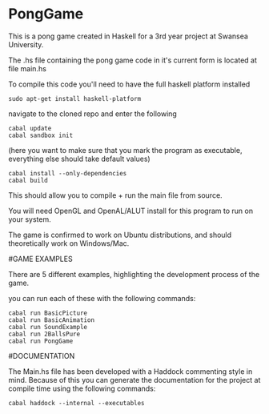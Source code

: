 # PongGame

This is a pong game created in Haskell for a 3rd year project at Swansea University.

The .hs file containing the pong game code in it's current form is located at file main.hs

To compile this code you'll need to have the full haskell platform installed

`sudo apt-get install haskell-platform`

navigate to the cloned repo and enter the following

```
cabal update
cabal sandbox init
```

(here you want to make sure that you mark the program as executable, everything else should take default values)

```
cabal install --only-dependencies
cabal build
```

This should allow you to compile + run the main file from source.

You will need OpenGL and OpenAL/ALUT install for this program to run on your system.

The game is confirmed to work on Ubuntu distributions, and should theoretically work on Windows/Mac.

#GAME EXAMPLES

There are 5 different examples, highlighting the development process of the game.

you can run each of these with the following commands:

```
cabal run BasicPicture
cabal run BasicAnimation
cabal run SoundExample
cabal run 2BallsPure
cabal run PongGame
```
#DOCUMENTATION

The Main.hs file has been developed with a Haddock commenting style in mind. Because of this you can generate the documentation for the project at compile time using the following commands:

```
cabal haddock --internal --executables
```
